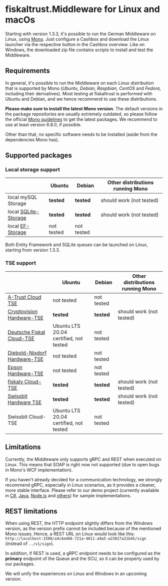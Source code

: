 # fiskaltrust.Middleware for Linux and macOs

Starting with version 1.3.3, it's possible to run the German Middleware on Linux, using [Mono](https://www.mono-project.com/). Just configure a Cashbox and download the Linux launcher via the respective button in the Cashbox overview. Like on Windows, the downloaded zip file contains scripts to install and test the Middleware.

## Requirements

In general, it's possible to run the Middleware on each Linux distribution that is supported by Mono (_Ubuntu_, _Debian_, _Raspbian_, _CentOS_ and _Fedora_, including their derivatives). Most testing at fiskaltrust is performed with Ubuntu and Debian, and we hence recommend to use these distributions.

**Please make sure to install the latest Mono version**. The default versions in the package repositories are usually extremely outdated, so please follow the official [Mono guidelines](https://www.mono-project.com/download/stable/#download-lin-ubuntu) to get the latest packages. We recommend to use at least version 6.8.0, if possible.

Other than that, no specific software needs to be installed (aside from the dependencies Mono has).

## Supported packages

### Local storage support

|                                                       | Ubuntu     | Debian     | Other distributions running Mono |
| ----------------------------------------------------- | ---------- | ---------- | -------------------------------- |
| local mySQL Storage                                   | **tested** | **tested** | should work (not tested)         |
| local [SQLite-Storage](../features/SQLite-Storage.md) | **tested** | **tested** | should work (not tested)         |
| local [EF-Storage](../features/EF-Storage.md)         | not tested | not tested |                                  |

Both Entity Framework and SQLite queues can be launched on Linux, starting from version 1.3.3. 

### TSE support

|                                                              | Ubuntu                                 | Debian     | Other distributions running Mono |
| ------------------------------------------------------------ | -------------------------------------- | ---------- | -------------------------------- |
| [A-Trust Cloud TSE](../features/TSE-A-Trust-Interoperabilitaet.md) | not tested                             | not tested |                                  |
| [Cryptovision Hardware-TSE](../features/TSE-Cryptovision-Interoperabilitaet.md) | **tested**                             | **tested** | should work (not tested)         |
| [Deutsche Fiskal Cloud-TSE](../features/TSE-Deutsche-Fiskal-Interoperabilitaet.md) | Ubuntu LTS 20.04 certified, not tested | not tested |                                  |
| [Diebold-Nixdorf Hardware-TSE](../features/TSE-Diebold-Nixdorf-Interoperabilitaet.md) | not tested                             | not tested |                                  |
| [Epson Hardware-TSE](../features/TSE-Epson-Interoperabilitaet.md) | not tested                             | not tested |                                  |
| [fiskaly Cloud-TSE](../features/TSE-Fiskaly-Interoperabilitaet.md) | **tested**                             | **tested** | should work (not tested)         |
| [Swissbit Hardware TSE](../features/TSE-Swissbit-Interoperabilitaet.md) | **tested**                             | **tested** | should work (not tested)         |
| Swissbit Cloud-TSE                                           | Ubuntu LTS 20.04 certified, not tested | not tested |                                  |

## Limitations

Currently, the Middleware only supports gRPC and REST when executed on Linux. This means that SOAP is right now not supported (due to open bugs in Mono's WCF implementation). 

If you haven't already decided for a communication technology, we strongly recommend gRPC, especially in Linux scenarios, as it provides a cleaner, more stable interface. Please refer to our demo project (currently available in [C#](https://github.com/fiskaltrust/middleware-demo-dotnet), [Java](https://github.com/fiskaltrust/middleware-demo-java), [Node.js](https://github.com/fiskaltrust/middleware-demo-node) and [others](https://github.com/fiskaltrust)) for sample implementations.

## REST limitations

When using REST, the HTTP endpoint slightly differs from the Windows version, as the version prefix cannot be included because of the mentioned Mono issues. Hence, a REST URL on Linux would look like this: `http://localhost:1500/a4c4e466-721a-4011-a9a5-a23827a21b45/sign` (instead of `../v1/sign`).

In addition, if REST is used, a gRPC endpoint needs to be configured as the **primary** endpoint of the Queue and the SCU, so it can be properly used by our packages.

We will unify the experiences on Linux and Windows in an upcoming version.